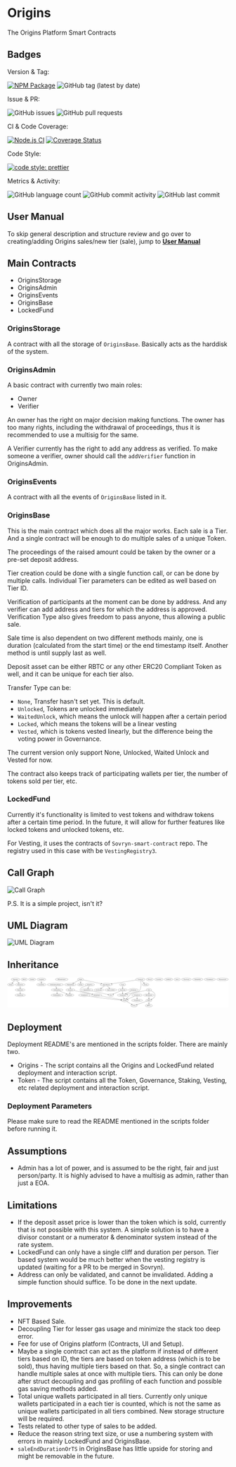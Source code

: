 # Origins

The Origins Platform Smart Contracts

## Badges

Version & Tag:

[![NPM Package](https://img.shields.io/npm/v/origins-launchpad.svg?style=flat)](https://www.npmjs.org/package/origins-launchpad)
![GitHub tag (latest by date)](https://img.shields.io/github/v/tag/DistributedCollective/origins)

Issue & PR:

![GitHub issues](https://img.shields.io/github/issues/DistributedCollective/origins)
![GitHub pull requests](https://img.shields.io/github/issues-pr/DistributedCollective/origins)

CI & Code Coverage:

[![Node.js CI](https://github.com/DistributedCollective/origins/actions/workflows/node.js.yml/badge.svg)](https://github.com/DistributedCollective/origins/actions/workflows/node.js.yml)
[![Coverage Status](https://coveralls.io/repos/github/DistributedCollective/origins/badge.svg?branch=main)](https://coveralls.io/github/DistributedCollective/origins?branch=main)

Code Style:

[![code style: prettier](https://img.shields.io/badge/code_style-prettier-ff69b4.svg?style=flat)](https://github.com/prettier/prettier)

Metrics & Activity:

![GitHub language count](https://img.shields.io/github/languages/count/DistributedCollective/origins)
![GitHub commit activity](https://img.shields.io/github/commit-activity/y/DistributedCollective/origins)
![GitHub last commit](https://img.shields.io/github/last-commit/DistributedCollective/origins)

## __User Manual__
To skip general description and structure review and go over to creating/adding Origins sales/new tier (sale), jump to __[User Manual](USER-MANUAL.md)__

## Main Contracts

- OriginsStorage
- OriginsAdmin
- OriginsEvents
- OriginsBase
- LockedFund

### OriginsStorage

A contract with all the storage of `OriginsBase`. Basically acts as the harddisk of the system.

### OriginsAdmin

A basic contract with currently two main roles:

- Owner
- Verifier

An owner has the right on major decision making functions. The owner has too many rights, including the withdrawal of proceedings, thus it is recommended to use a multisig for the same.

A Verifier currently has the right to add any address as verified. To make someone a verifier, owner should call the `addVerifier` function in OriginsAdmin.

### OriginsEvents

A contract with all the events of `OriginsBase` listed in it.

### OriginsBase

This is the main contract which does all the major works. Each sale is a Tier. And a single contract will be enough to do multiple sales of a unique Token.

The proceedings of the raised amount could be taken by the owner or a pre-set deposit address.

Tier creation could be done with a single function call, or can be done by multiple calls. Individual Tier parameters can be edited as well based on Tier ID.

Verification of participants at the moment can be done by address. And any verifier can add address and tiers for which the address is approved. Verification Type also gives freedom to pass anyone, thus allowing a public sale.

Sale time is also dependent on two different methods mainly, one is duration (calculated from the start time) or the end timestamp itself. Another method is until supply last as well.

Deposit asset can be either RBTC or any other ERC20 Compliant Token as well, and it can be unique for each tier also.

Transfer Type can be:

- `None`, Transfer hasn't set yet. This is default.
- `Unlocked`, Tokens are unlocked immediately
- `WaitedUnlock`, which means the unlock will happen after a certain period
- `Locked`, which means the tokens will be a linear vesting
- `Vested`, which is tokens vested linearly, but the difference being the voting power in Governance.

The current version only support None, Unlocked, Waited Unlock and Vested for now.

The contract also keeps track of participating wallets per tier, the number of tokens sold per tier, etc.

### LockedFund

Currently it's functionality is limited to vest tokens and withdraw tokens after a certain time period. In the future, it will allow for further features like locked tokens and unlocked tokens, etc.

For Vesting, it uses the contracts of `Sovryn-smart-contract` repo. The registry used in this case with be `VestingRegistry3`.

## Call Graph

![Call Graph](callGraph.svg)

P.S. It is a simple project, isn't it?

## UML Diagram

![UML Diagram](UML.svg)

## Inheritance

![Inheritance](Inheritance.svg)

## Deployment

Deployment README's are mentioned in the scripts folder. There are mainly two.

- Origins - The script contains all the Origins and LockedFund related deployment and interaction script.
- Token - The script contains all the Token, Governance, Staking, Vesting, etc related deployment and interaction script.

### Deployment Parameters

Please make sure to read the README mentioned in the scripts folder before running it.

## Assumptions

- Admin has a lot of power, and is assumed to be the right, fair and just person/party. It is highly advised to have a multisig as admin, rather than just a EOA.

## Limitations

- If the deposit asset price is lower than the token which is sold, currently that is not possible with this system. A simple solution is to have a divisor constant or a numerator & denominator system instead of the rate system.
- LockedFund can only have a single cliff and duration per person. Tier based system would be much better when the vesting registry is updated (waiting for a PR to be merged in Sovryn).
- Address can only be validated, and cannot be invalidated. Adding a simple function should suffice. To be done in the next update.

## Improvements

- NFT Based Sale.
- Decoupling Tier for lesser gas usage and minimize the stack too deep error.
- Fee for use of Origins platform (Contracts, UI and Setup).
- Maybe a single contract can act as the platform if instead of different tiers based on ID, the tiers are based on token address (which is to be sold), thus having multiple tiers based on that. So, a single contract can handle multiple sales at once with multiple tiers. This can only be done after struct decoupling and gas profiling of each function and possible gas saving methods added.
- Total unique wallets participated in all tiers. Currently only unique wallets participated in a each tier is counted, which is not the same as unique wallets participated in all tiers combined. New storage structure will be required.
- Tests related to other type of sales to be added.
- Reduce the reason string text size, or use a numbering system with errors in mainly LockedFund and OriginsBase.
- `saleEndDurationOrTS` in OriginsBase has little upside for storing and might be removable in the future.
